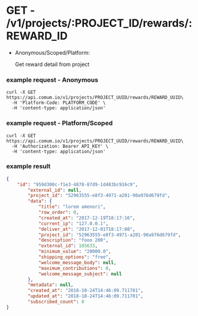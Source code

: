 # GET - /v1/projects/:PROJECT_ID/rewards/:REWARD_ID

- Anonymous/Scoped/Platform:

    Get reward detail from project

### example request - Anonymous

```curl
curl -X GET https://api.comum.io/v1/projects/PROJECT_UUID/rewards/REWARD_UUID\
  -H 'Platform-Code: PLATFORM_CODE' \
  -H 'content-type: application/json'
```

### example request - Platform/Scoped

```curl
curl -X GET https://api.comum.io/v1/projects/PROJECT_UUID/rewards/REWARD_UUID\
  -H 'Authorization: Bearer API_KEY' \
  -H 'content-type: application/json'
```

### example result

```json
{
	"id": "959d300c-f1e3-4878-87d9-1d483bc916c9",
		"external_id": null,
		"project_id": "52963555-e8f3-4971-a201-90a976d679fd",
		"data": {
			"title": "lorem amenori",
			"row_order": 0,
			"created_at": "2017-12-19T18:17:16",
			"current_ip": "127.0.0.1",
			"deliver_at": "2017-12-01T18:17:08",
			"project_id": "52963555-e8f3-4971-a201-90a976d679fd",
			"description": "fooo 200",
			"external_id": 105633,
			"minimum_value": "20000.0",
			"shipping_options": "free",
			"welcome_message_body": null,
			"maximum_contributions": 0,
			"welcome_message_subject": null
		},
		"metadata": null,
		"created_at": "2018-10-24T14:46:09.711701",
		"updated_at": "2018-10-24T14:46:09.711701",
		"subscribed_count": 0
}
```
